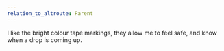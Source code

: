 ```yaml
---
relation_to_altroute: Parent
---
```

I like the bright colour tape markings,  they allow me to feel safe,  and know when a drop is coming up.